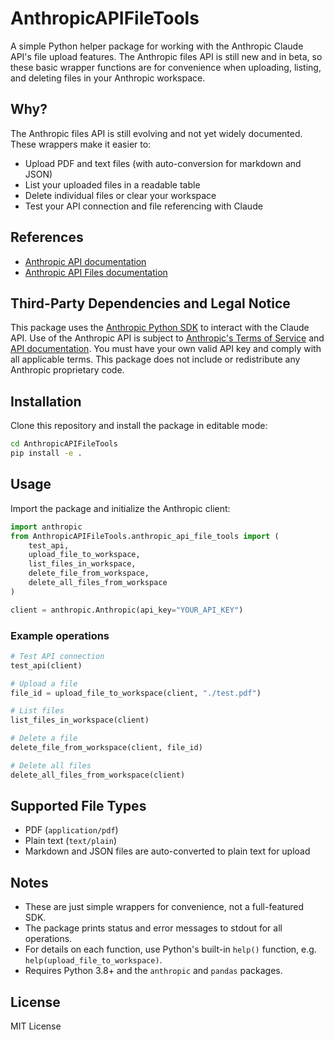 # AnthropicAPIFileTools

A simple Python helper package for working with the Anthropic Claude API's file upload features. The Anthropic files API is still new and in beta, so these basic wrapper functions are for convenience when uploading, listing, and deleting files in your Anthropic workspace.

## Why?
The Anthropic files API is still evolving and not yet widely documented. These wrappers make it easier to:
- Upload PDF and text files (with auto-conversion for markdown and JSON)
- List your uploaded files in a readable table
- Delete individual files or clear your workspace
- Test your API connection and file referencing with Claude

## References
- [Anthropic API documentation](https://docs.anthropic.com/en/api/overview)
- [Anthropic API Files documentation](https://docs.anthropic.com/en/docs/build-with-claude/files)

## Third-Party Dependencies and Legal Notice
This package uses the [Anthropic Python SDK](https://github.com/anthropics/anthropic-sdk-python) to interact with the Claude API. Use of the Anthropic API is subject to [Anthropic's Terms of Service](https://www.anthropic.com/legal/terms-of-service) and [API documentation](https://docs.anthropic.com/en/api/overview). You must have your own valid API key and comply with all applicable terms. This package does not include or redistribute any Anthropic proprietary code.

## Installation
Clone this repository and install the package in editable mode:

```bash
cd AnthropicAPIFileTools
pip install -e .
```

## Usage
Import the package and initialize the Anthropic client:

```python
import anthropic
from AnthropicAPIFileTools.anthropic_api_file_tools import (
    test_api,
    upload_file_to_workspace,
    list_files_in_workspace,
    delete_file_from_workspace,
    delete_all_files_from_workspace
)

client = anthropic.Anthropic(api_key="YOUR_API_KEY")
```

### Example operations
```python
# Test API connection
test_api(client)

# Upload a file
file_id = upload_file_to_workspace(client, "./test.pdf")

# List files
list_files_in_workspace(client)

# Delete a file
delete_file_from_workspace(client, file_id)

# Delete all files
delete_all_files_from_workspace(client)
```

## Supported File Types
- PDF (`application/pdf`)
- Plain text (`text/plain`)
- Markdown and JSON files are auto-converted to plain text for upload

## Notes
- These are just simple wrappers for convenience, not a full-featured SDK.
- The package prints status and error messages to stdout for all operations.
- For details on each function, use Python's built-in `help()` function, e.g. `help(upload_file_to_workspace)`.
- Requires Python 3.8+ and the `anthropic` and `pandas` packages.

## License
MIT License
